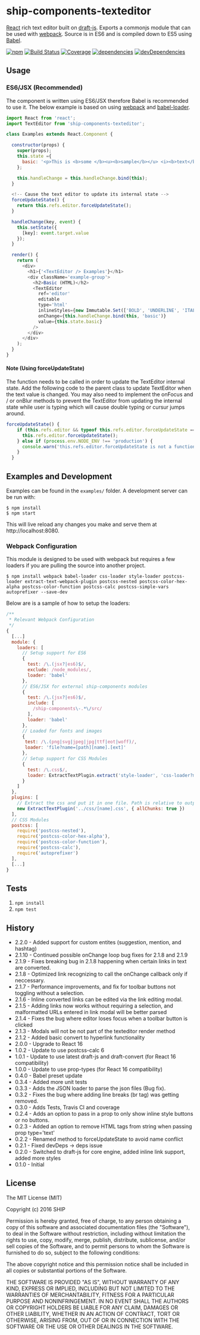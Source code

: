 # ship-components-texteditor
[React](http://facebook.github.io/react/) rich text editor built on [draft-js](https://facebook.github.io/draft-js/). Exports a commonjs module that can be used with [webpack](http://webpack.github.io/). Source is in ES6 and is compiled down to ES5 using [Babel](https://babeljs.io/).

[![npm](https://img.shields.io/npm/v/ship-components-texteditor.svg?maxAge=2592000)](https://www.npmjs.com/package/ship-components-texteditor)
[![Build Status](http://img.shields.io/travis/ship-components/ship-components-texteditor/master.svg?style=flat)](https://travis-ci.org/ship-components/ship-components-texteditor)
[![Coverage](http://img.shields.io/coveralls/ship-components/ship-components-texteditor.svg?style=flat)](https://coveralls.io/github/ship-components/ship-components-texteditor?branch=master)
[![dependencies](https://img.shields.io/david/ship-components/ship-components-texteditor.svg?style=flat)](https://david-dm.org/ship-components/ship-components-texteditor)
[![devDependencies](https://img.shields.io/david/dev/ship-components/ship-components-texteditor.svg?style=flat)](https://david-dm.org/ship-components/ship-components-texteditor?type=dev)

## Usage

### ES6/JSX (Recommended)
The component is written using ES6/JSX therefore Babel is recommended to use it. The below example is based on using [webpack](http://webpack.github.io/) and [babel-loader](https://github.com/babel/babel-loader).
```js
import React from 'react';
import TextEditor from 'ship-components-texteditor';

class Examples extends React.Component {

  constructor(props) {
    super(props);
    this.state ={
      basic: '<p>This is <b>some </b><u><b>sample</b></u> <i><b>text</b></i></p>'
    };

    this.handleChange = this.handleChange.bind(this);
  }

  <!-- Cause the text editor to update its internal state -->
  forceUpdateState() {
    return this.refs.editor.forceUpdateState();
  }

  handleChange(key, event) {
    this.setState({
      [key]: event.target.value
    });
  }

  render() {
    return (
      <div>
        <h1>{'<TextEditor /> Examples'}</h1>
        <div className='example-group'>
          <h2>Basic (HTML)</h2>
          <TextEditor
            ref='editor'
            editable
            type='html'
            inlineStyles={new Immutable.Set(['BOLD', 'UNDERLINE', 'ITALIC'])}
            onChange={this.handleChange.bind(this, 'basic')}
            value={this.state.basic}
          />
        </div>
      </div>
    );
  }
}

```

#### Note (Using forceUpdateState)
The function needs to be called in order to update the TextEditor internal state. Add the following code to the parent class to update TextEditor when the text value is changed. You may also need to implement the onFocus and / or onBlur methods to prevent the TextEditor from updating the internal state while user is typing which will cause double typing or cursur jumps around.
```js
forceUpdateState() {
    if (this.refs.editor && typeof this.refs.editor.forceUpdateState === 'function') {
      this.refs.editor.forceUpdateState();
    } else if (process.env.NODE_ENV !== 'production') {
      console.warn('this.refs.editor.forceUpdateState is not a function');
    }
  }

  ```

## Examples and Development
Examples can be found in the `examples/` folder. A development server can be run with:

```shell
$ npm install
$ npm start
```

This will live reload any changes you make and serve them at http://localhost:8080.

### Webpack Configuration
This module is designed to be used with webpack but requires a few loaders if you are pulling the source into another project.

```shell
$ npm install webpack babel-loader css-loader style-loader postcss-loader extract-text-webpack-plugin postcss-nested postcss-color-hex-alpha postcss-color-function postcss-calc postcss-simple-vars autoprefixer --save-dev
```

Below are is a sample of how to setup the loaders:

```js
/**
 * Relevant Webpack Configuration
 */
{
  [...]
  module: {
    loaders: [
      // Setup support for ES6
      {
        test: /\.(jsx?|es6)$/,
        exclude: /node_modules/,
        loader: 'babel'
      },
      // ES6/JSX for external ship-components modules
      {
        test: /\.(jsx?|es6)$/,
        include: [
          /ship-components\-.*\/src/
        ],
        loader: 'babel'
      },
      // Loaded for fonts and images
      {
       test: /\.(png|svg|jpeg|jpg|ttf|eot|woff)/,
       loader: 'file?name=[path][name].[ext]'
      },
      // Setup support for CSS Modules
      {
        test: /\.css$/,
        loader: ExtractTextPlugin.extract('style-loader', 'css-loader?modules&importLoaders=1&localIdentName=[name]__[local]___[hash:base64:5]!postcss-loader')
      }
    ]
  },
  plugins: [
    // Extract the css and put it in one file. Path is relative to output path
    new ExtractTextPlugin('../css/[name].css', { allChunks: true })
  ],
  // CSS Modules
  postcss: [
    require('postcss-nested'),
    require('postcss-color-hex-alpha'),
    require('postcss-color-function'),
    require('postcss-calc'),
    require('autoprefixer')
  ],
  [...]
}
```

## Tests
1. `npm install`
2. `npm test`

## History
* 2.2.0 - Added support for custom entites (suggestion, mention, and hashtag)
* 2.1.10 - Continued possible onChange loop bug fixes for 2.1.8 and 2.1.9
* 2.1.9 - Fixes breaking bug in 2.1.8 happening when certain links in text are converted.
* 2.1.8 - Optimized link recognizing to call the onChange callback only if neccessary.
* 2.1.7 - Performance improvements, and fix for toolbar buttons not toggling without a selection.
* 2.1.6 - Inline converted links can be edited via the link editing modal.
* 2.1.5 - Adding links now works without requiring a selection, and malformatted URLs entered in link modal will be better parsed
* 2.1.4 - Fixes the bug where editor loses focus when a toolbar button is clicked
* 2.1.3 - Modals will not be not part of the texteditor render method
* 2.1.2 - Added basic convert to hyperlink functionality
* 2.0.0 - Upgrade to React 16
* 1.0.2 - Update to use postcss-calc 6
* 1.0.1 - Update to use latest draft-js and draft-convert (for React 16 compatibility)
* 1.0.0 - Update to use prop-types (for React 16 compatibility)
* 0.4.0 - Babel preset update
* 0.3.4 - Added more unit tests
* 0.3.3 - Adds the JSON loader to parse the json files (Bug fix).
* 0.3.2 - Fixes the bug where adding line breaks (br tag) was getting removed.
* 0.3.0 - Adds Tests, Travis CI and coverage
* 0.2.4 - Adds an option to pass in a prop to only show inline style buttons or no buttons.
* 0.2.3 - Added an option to remove HTML tags from string when passing prop type='text'
* 0.2.2 - Renamed method to forceUpdateState to avoid name conflict
* 0.2.1 - Fixed devDeps -> deps issue
* 0.2.0 - Switched to draft-js for core engine, added inline link support, added more styles
* 0.1.0 - Initial

## License
The MIT License (MIT)

Copyright (c) 2016 SHIP

Permission is hereby granted, free of charge, to any person obtaining a copy
of this software and associated documentation files (the "Software"), to deal
in the Software without restriction, including without limitation the rights
to use, copy, modify, merge, publish, distribute, sublicense, and/or sell
copies of the Software, and to permit persons to whom the Software is
furnished to do so, subject to the following conditions:

The above copyright notice and this permission notice shall be included in all
copies or substantial portions of the Software.

THE SOFTWARE IS PROVIDED "AS IS", WITHOUT WARRANTY OF ANY KIND, EXPRESS OR
IMPLIED, INCLUDING BUT NOT LIMITED TO THE WARRANTIES OF MERCHANTABILITY,
FITNESS FOR A PARTICULAR PURPOSE AND NONINFRINGEMENT. IN NO EVENT SHALL THE
AUTHORS OR COPYRIGHT HOLDERS BE LIABLE FOR ANY CLAIM, DAMAGES OR OTHER
LIABILITY, WHETHER IN AN ACTION OF CONTRACT, TORT OR OTHERWISE, ARISING FROM,
OUT OF OR IN CONNECTION WITH THE SOFTWARE OR THE USE OR OTHER DEALINGS IN THE
SOFTWARE.
